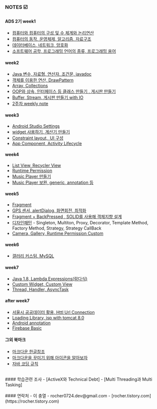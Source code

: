 


### NOTES :ballot_box_with_check:

#### ADS 2기  week1
 - [컴퓨터와 컴퓨터의 구성 및 수 체계와 논리연산]
 - [컴퓨터의 동작, 운영체제, 알고리즘, 자료구조]
 - [데이터베이스, 네트워크, 암호화]
 - [소프트웨어 공학, 프로그래밍 언어의 종류, 프로그래밍 용어]

#### week2
 - [Java 변수, 자료형, 연산자, 조건문, javadoc]
 - [객체를 이용한 연산, DrawPattern]
 - [Array, Collections]
 - [OOP와 상속, 인터페이스 등 클래스 만들기 , 게시판 만들기]
 - [Buffer, Stream, 게시판 만들기 with IO]
 - [2주차 weekly note]

#### week3
 - [Android Studio Settings]
 - [widget 사용하기, 계산기 만들기]
 - [Constraint layout,  UI 구성]
 - [App Component, Activity Lifecycle]
 
#### week4
 - [List View, Recycler View]
 - [Runtime Permission]
 - [Music Player 만들기]
 - [Music Player 보완, generic, annotation 등 ]

#### week5
 - [Fragment]
 - [GPS 센서, alertDialog, 화면회전, 최적화]
 - [Fragment + BackPressed , SOLID를 사용해 객체지향 설계]
 - [디자인패턴] - Singleton, Multiton, Proxy, Decorator, Template Method, Factory Method, Strategy, Strategy CallBack
 - [Camera, Gallery, Runtime Permission Custom]

#### week6
 - [갤러리 커스텀, MySQL]

#### week7
- [Java 1.8, Lambda Expressions(람다식)]
- [Custom Widget, Custom View]
- [Thread, Handler, AsyncTask]

#### after week7
 - [서울시 공공데이터 활용, Httl Url Connection]
 - [Loading Library, jsp with tomcat 8.0]
 - [Android annotation]
 - [Firebase Basic]

 
#### 그외 북마크
 - [마크다운 한글참조]
 - [마크다운을 꾸미기 위해 아이콘을 알아보자]
 - [자바 코딩 규칙]


<br/>
#### 학습관련 조사
 - [ActiveX와 Technical Debt]
 - [Multi Threading과 Multi Tasking]

<br/>
  

<br/>
#### 연락처
 - 이 충열
 - rocher0724.dev@gmail.com
 - [rocher.tistory.com](https://rocher.tistory.com)
<br/>  



[컴퓨터와 컴퓨터의 구성 및 수 체계와 논리연산]: <https://github.com/Rocher0724/FC_ADS_LEECHOONGYUL/blob/master/class/170110.pdf>
[컴퓨터의 동작, 운영체제, 알고리즘, 자료구조]: <https://github.com/Rocher0724/FC_ADS_LEECHOONGYUL/blob/master/class/170111.pdf>
[데이터베이스, 네트워크, 암호화]: <https://github.com/Rocher0724/FC_ADS_LEECHOONGYUL/blob/master/class/170112.pdf>
[소프트웨어 공학, 프로그래밍 언어의 종류, 프로그래밍 용어]: <https://github.com/Rocher0724/FC_ADS_LEECHOONGYUL/blob/master/class/170113.pdf>

[Java 변수, 자료형, 연산자, 조건문, javadoc]: <https://github.com/Rocher0724/FC_ADS_LEECHOONGYUL/blob/master/class/170116.md>
[객체를 이용한 연산, DrawPattern]: <https://github.com/Rocher0724/FC_ADS_LEECHOONGYUL/blob/master/class/170117.md>
[Array, Collections]: <https://github.com/Rocher0724/FC_ADS_LEECHOONGYUL/blob/master/class/170118.md>
[OOP와 상속, 인터페이스 등 클래스 만들기 , 게시판 만들기]: <https://github.com/Rocher0724/FC_ADS_LEECHOONGYUL/blob/master/class/170119.md>
[Buffer, Stream, 게시판 만들기 with IO]:<https://github.com/Rocher0724/FC_ADS_LEECHOONGYUL/blob/master/class/170120.md>
[2주차 weekly note]:<https://github.com/Rocher0724/FC_ADS_LEECHOONGYUL/blob/master/class/170121.md>


[Android Studio Settings]:<https://github.com/Rocher0724/FC_ADS_LEECHOONGYUL/blob/master/class/170123.md>
[widget 사용하기, 계산기 만들기]:<https://github.com/Rocher0724/FC_ADS_LEECHOONGYUL/blob/master/class/170124.md>
[Constraint layout,  UI 구성]:<https://github.com/Rocher0724/FC_ADS_LEECHOONGYUL/blob/master/class/170125.md>
[App Component, Activity Lifecycle]:<https://github.com/Rocher0724/FC_ADS_LEECHOONGYUL/blob/master/class/170126.md>

[List View, Recycler View]:<https://github.com/Rocher0724/FC_ADS_LEECHOONGYUL/blob/master/class/170131.md>
[Runtime Permission]:<https://github.com/Rocher0724/FC_ADS_LEECHOONGYUL/blob/master/class/170201.md>
[Music Player 만들기]:<https://github.com/Rocher0724/FC_ADS_LEECHOONGYUL/blob/master/class/170202.md>
[Music Player 보완, generic, annotation 등 ]:<https://github.com/Rocher0724/FC_ADS_LEECHOONGYUL/blob/master/class/170203.md>

[Fragment]:<https://github.com/Rocher0724/FC_ADS_LEECHOONGYUL/blob/master/class/170206.md>
[GPS 센서, alertDialog, 화면회전, 최적화]:<https://github.com/Rocher0724/FC_ADS_LEECHOONGYUL/blob/master/class/170207.md>
[Fragment + BackPressed , SOLID를 사용해 객체지향 설계]:<https://github.com/Rocher0724/FC_ADS_LEECHOONGYUL/blob/master/class/170208.md>
[디자인패턴]:<https://github.com/Rocher0724/FC_ADS_LEECHOONGYUL/blob/master/class/170209.md>
[Camera, Gallery, Runtime Permission Custom]:<https://github.com/Rocher0724/FC_ADS_LEECHOONGYUL/blob/master/class/170210.md>

[갤러리 커스텀, MySQL]:<https://github.com/Rocher0724/FC_ADS_LEECHOONGYUL/blob/master/class/170213.md>

[Java 1.8, Lambda Expressions(람다식)]:<https://github.com/Rocher0724/FC_ADS_LEECHOONGYUL/blob/master/class/170220.md>
[Custom Widget, Custom View]:<https://github.com/Rocher0724/FC_ADS_LEECHOONGYUL/blob/master/class/170221.md>
[Thread, Handler, AsyncTask]:<https://github.com/Rocher0724/FC_ADS_LEECHOONGYUL/blob/master/class/170223.md>

[서울시 공공데이터 활용, Httl Url Connection]:<https://github.com/Rocher0724/FC_ADS_LEECHOONGYUL/blob/master/class/170306.md>
[Loading Library, jsp with tomcat 8.0]:<https://github.com/Rocher0724/FC_ADS_LEECHOONGYUL/blob/master/class/170308.md>
[Android annotation]:<https://github.com/Rocher0724/FC_ADS_LEECHOONGYUL/blob/master/class/170309.md>
[Firebase Basic]:<https://github.com/Rocher0724/FC_ADS_LEECHOONGYUL/blob/master/class/170314.md>
[Firebase Basic2]:<https://github.com/Rocher0724/FC_ADS_LEECHOONGYUL/blob/master/class/170316.md>

[어떤 회사가 있는지 알아보자]: <https://github.com/Rocher0724/FC_ADS_LEECHOONGYUL/blob/master/class/company_search.md>

[마크다운 한글참조]: <https://www.evernote.com/shard/s3/sh/128acb97-d3c5-4eda-aa1b-c71ecd2f3a15/54a14ebd5d4ce7507bf78e5af640d0e9>
[마크다운을 꾸미기 위해 아이콘을 알아보자]: <https://github.com/scotch-io/All-Github-Emoji-Icons>
[자바 코딩 규칙]: <https://github.com/Rocher0724/FC_ADS_LEECHOONGYUL/blob/master/class/JavaCodeConventions.pdf>

[ActiveX와 Technical Debt]: <https://github.com/fastcampus-school/computer_basic_assignment_171q/blob/master/170111/a.choongyul.lee/homework0111.md>
[Multi Threading과 Multi Tasking]: <https://goo.gl/7CCHOj>
